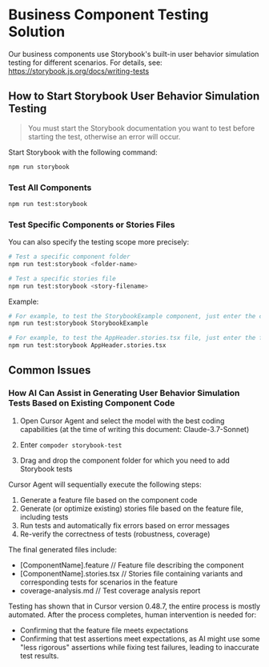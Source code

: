 # Business Component Testing Solution

Our business components use Storybook's built-in user behavior simulation testing for different scenarios. For details, see: https://storybook.js.org/docs/writing-tests

## How to Start Storybook User Behavior Simulation Testing

> You must start the Storybook documentation you want to test before starting the test, otherwise an error will occur.

Start Storybook with the following command:

```bash
npm run storybook
```

### Test All Components

```bash
npm run test:storybook
```

### Test Specific Components or Stories Files

You can also specify the testing scope more precisely:

```bash
# Test a specific component folder
npm run test:storybook <folder-name>

# Test a specific stories file
npm run test:storybook <story-filename>
```

Example:

```bash
# For example, to test the StorybookExample component, just enter the component's folder name StorybookExample
npm run test:storybook StorybookExample

# For example, to test the AppHeader.stories.tsx file, just enter the file name
npm run test:storybook AppHeader.stories.tsx
```

## Common Issues

### How AI Can Assist in Generating User Behavior Simulation Tests Based on Existing Component Code

1. Open Cursor Agent and select the model with the best coding capabilities (at the time of writing this document: Claude-3.7-Sonnet)

2. Enter `compoder storybook-test`

3. Drag and drop the component folder for which you need to add Storybook tests

Cursor Agent will sequentially execute the following steps:

1. Generate a feature file based on the component code
2. Generate (or optimize existing) stories file based on the feature file, including tests
3. Run tests and automatically fix errors based on error messages
4. Re-verify the correctness of tests (robustness, coverage)

The final generated files include:

- [ComponentName].feature // Feature file describing the component
- [ComponentName].stories.tsx // Stories file containing variants and corresponding tests for scenarios in the feature
- coverage-analysis.md // Test coverage analysis report

Testing has shown that in Cursor version 0.48.7, the entire process is mostly automated. After the process completes, human intervention is needed for:

- Confirming that the feature file meets expectations
- Confirming that test assertions meet expectations, as AI might use some "less rigorous" assertions while fixing test failures, leading to inaccurate test results.
